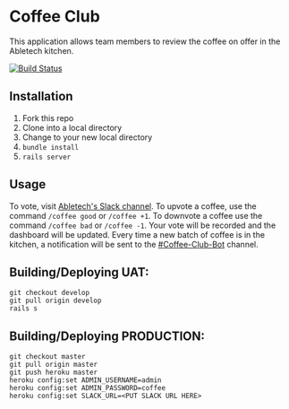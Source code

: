 # Coffee Club

This application allows team members to review the coffee on offer in the Abletech kitchen.

[![Build Status](https://travis-ci.org/AbleTech/coffee-club.svg?branch=master)](https://travis-ci.org/AbleTech/coffee-club)

## Installation

1. Fork this repo
2. Clone into a local directory
3. Change to your new local directory
4. `bundle install`
5. `rails server`

## Usage
To vote, visit [Abletech's Slack channel](https://abletech.slack.com). To upvote a coffee, use the command `/coffee good` or `/coffee +1`. To downvote a coffee use the command `/coffee bad` or `/coffee -1`. Your vote will be recorded and the dashboard will be updated. Every time a new batch of coffee is in the kitchen, a notification will be sent to the [#Coffee-Club-Bot](https://abletech.slack.com/messages/C841JS933) channel.

## Building/Deploying UAT:
    git checkout develop
    git pull origin develop
    rails s
  
## Building/Deploying PRODUCTION:
    git checkout master
    git pull origin master
    git push heroku master
    heroku config:set ADMIN_USERNAME=admin
    heroku config:set ADMIN_PASSWORD=coffee
    heroku config:set SLACK_URL=<PUT SLACK URL HERE>
